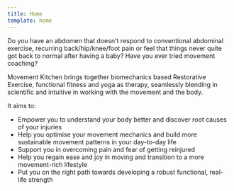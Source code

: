 ```yaml
---
title: Home
template: home
---
```


Do you have an abdomen that doesn't respond to conventional abdominal exercise,
recurring back/hip/knee/foot pain or feel that things never quite got back to
normal after having a baby? Have you ever tried movement coaching?

Movement Kitchen brings together biomechanics based Restorative Exercise,
functional fitness and yoga as therapy, seamlessly blending in scientific and
intuitive in working with the movement and the body.

It aims to:

* Empower you to understand your body better and discover root causes of your
  injuries
* Help you optimise your movement mechanics and build more sustainable movement
  patterns in your day-to-day life
* Support you in overcoming pain and fear of getting reinjured
* Help you regain ease and joy in moving and transition to a more movement-rich
  lifestyle
* Put you on the right path towards developing a robust functional, real-life
  strength

